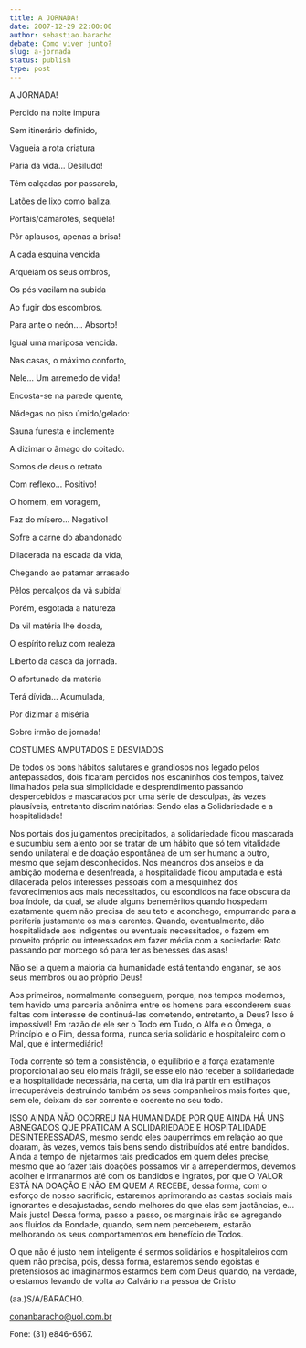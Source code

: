 ```yaml
---
title: A JORNADA!
date: 2007-12-29 22:00:00
author: sebastiao.baracho
debate: Como viver junto?
slug: a-jornada
status: publish 
type: post
---
```


A JORNADA!  

Perdido na noite impura  

Sem itinerário definido,  

Vagueia a rota criatura  

Paria da vida... Desiludo!  

Têm calçadas por passarela,  

Latões de lixo como baliza.  

Portais/camarotes, seqüela!  

Pôr aplausos, apenas a brisa!  

A cada esquina vencida  

Arqueiam os seus ombros,  

Os pés vacilam na subida  

Ao fugir dos escombros.  

Para ante o neón.... Absorto!  

Igual uma mariposa vencida.  

Nas casas, o máximo conforto,  

Nele... Um arremedo de vida!  

Encosta-se na parede quente,  

Nádegas no piso úmido/gelado:  

Sauna funesta e inclemente  

A dizimar o âmago do coitado.  

Somos de deus o retrato  

Com reflexo... Positivo!  

O homem, em voragem,  

Faz do mísero... Negativo!  

Sofre a carne do abandonado  

Dilacerada na escada da vida,  

Chegando ao patamar arrasado  

Pêlos percalços da vã subida!  

Porém, esgotada a natureza  

Da vil matéria lhe doada,  

O espírito reluz com realeza  

Liberto da casca da jornada.  

O afortunado da matéria  

Terá dívida... Acumulada,  

Por dizimar a miséria  

Sobre irmão de jornada!  

COSTUMES AMPUTADOS E DESVIADOS  

De todos os bons hábitos salutares e grandiosos nos legado pelos antepassados, dois ficaram perdidos nos escaninhos dos tempos, talvez limalhados pela sua simplicidade e desprendimento passando despercebidos e mascarados por uma série de desculpas, às vezes plausíveis, entretanto discriminatórias: Sendo elas a Solidariedade e a hospitalidade!  

Nos portais dos julgamentos precipitados, a solidariedade ficou mascarada e sucumbiu sem alento por se tratar de um hábito que só tem vitalidade sendo unilateral e de doação espontânea de um ser humano a outro, mesmo que sejam desconhecidos. Nos meandros dos anseios e da ambição moderna e desenfreada, a hospitalidade ficou amputada e está dilacerada pelos interesses pessoais com a mesquinhez dos favorecimentos aos mais necessitados, ou escondidos na face obscura da boa índole, da qual, se alude alguns beneméritos quando hospedam exatamente quem não precisa de seu teto e aconchego, empurrando para a periferia justamente os mais carentes. Quando, eventualmente, dão hospitalidade aos indigentes ou eventuais necessitados, o fazem em proveito próprio ou interessados em fazer média com a sociedade: Rato passando por morcego só para ter as benesses das asas!  

Não sei a quem a maioria da humanidade está tentando enganar, se aos seus membros ou ao próprio Deus!  

Aos primeiros, normalmente conseguem, porque, nos tempos modernos, tem havido uma parceria anônima entre os homens para esconderem suas faltas com interesse de continuá-las cometendo, entretanto, a Deus? Isso é impossível! Em razão de ele ser o Todo em Tudo, o Alfa e o Ômega, o Princípio e o Fim, dessa forma, nunca seria solidário e hospitaleiro com o Mal, que é intermediário!   

Toda corrente só tem a consistência, o equilíbrio e a força exatamente proporcional ao seu elo mais frágil, se esse elo não receber a solidariedade e a hospitalidade necessária, na certa, um dia irá partir em estilhaços irrecuperáveis destruindo também os seus companheiros mais fortes que, sem ele, deixam de ser corrente e coerente no seu todo.  

ISSO AINDA NÃO OCORREU NA HUMANIDADE POR QUE AINDA HÁ UNS ABNEGADOS QUE PRATICAM A SOLIDARIEDADE E HOSPITALIDADE DESINTERESSADAS, mesmo sendo eles paupérrimos em relação ao que doaram, às vezes, vemos tais bens sendo distribuídos até entre bandidos. Ainda a tempo de injetarmos tais predicados em quem deles precise, mesmo que ao fazer tais doações possamos vir a arrependermos, devemos acolher e irmanarmos até com os bandidos e ingratos, por que O VALOR ESTÁ NA DOAÇÃO E NÃO EM QUEM A RECEBE, dessa forma, com o esforço de nosso sacrifício, estaremos aprimorando as castas sociais mais ignorantes e desajustadas, sendo melhores do que elas sem jactâncias, e... Mais justo! Dessa forma, passo a passo, os marginais irão se agregando aos fluidos da Bondade, quando, sem nem perceberem, estarão melhorando os seus comportamentos em benefício de Todos.  

O que não é justo nem inteligente é sermos solidários e hospitaleiros com quem não precisa, pois, dessa forma, estaremos sendo egoístas e pretensiosos ao imaginarmos estarmos bem com Deus quando, na verdade, o estamos levando de volta ao Calvário na pessoa de Cristo  

(aa.)S/A/BARACHO.  

conanbaracho@uol.com.br  

Fone: (31) e846-6567.
